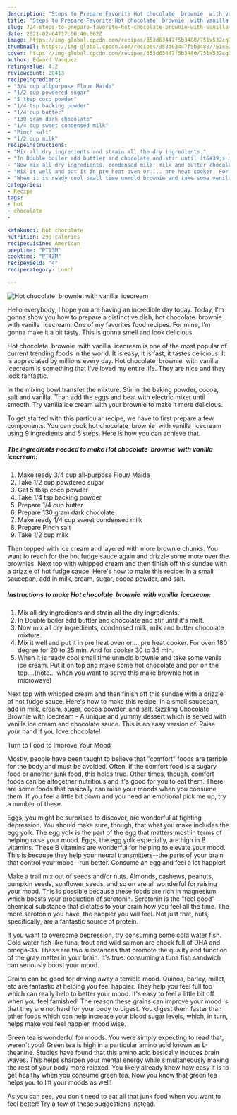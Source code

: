 ```yaml
---
description: "Steps to Prepare Favorite Hot chocolate  brownie  with vanilla  icecream"
title: "Steps to Prepare Favorite Hot chocolate  brownie  with vanilla  icecream"
slug: 724-steps-to-prepare-favorite-hot-chocolate-brownie-with-vanilla-icecream
date: 2021-02-04T17:00:40.662Z
image: https://img-global.cpcdn.com/recipes/353d63447f5b3480/751x532cq70/hot-chocolate-brownie-with-vanilla-icecream-recipe-main-photo.jpg
thumbnail: https://img-global.cpcdn.com/recipes/353d63447f5b3480/751x532cq70/hot-chocolate-brownie-with-vanilla-icecream-recipe-main-photo.jpg
cover: https://img-global.cpcdn.com/recipes/353d63447f5b3480/751x532cq70/hot-chocolate-brownie-with-vanilla-icecream-recipe-main-photo.jpg
author: Edward Vasquez
ratingvalue: 4.2
reviewcount: 20413
recipeingredient:
- "3/4 cup allpurpose Flour Maida"
- "1/2 cup powdered sugar"
- "5 tbsp coco powder"
- "1/4 tsp backing powder"
- "1/4 cup butter"
- "130 gram dark chocolate"
- "1/4 cup sweet condensed milk"
- "Pinch salt"
- "1/2 cup milk"
recipeinstructions:
- "Mix all dry ingredients and strain all the dry ingredients."
- "In Double boiler add buttler and chocolate and stir until it&#39;s melt."
- "Now mix all dry ingredients, condensed milk, milk and butter chocolate mixture."
- "Mix it well and put it in pre heat oven or.... pre heat cooker. For oven 180 degree for 20 to 25 min. And for cooker 30 to 35 min."
- "When it is ready cool small time unmold brownie and take some venila ice cream. Put it on top and make some hot chocolate and por on the top....(note... when you want to serve this make brownie hot in microwave)"
categories:
- Recipe
tags:
- hot
- chocolate
- 

katakunci: hot chocolate  
nutrition: 290 calories
recipecuisine: American
preptime: "PT13M"
cooktime: "PT42M"
recipeyield: "4"
recipecategory: Lunch

---
```



![Hot chocolate  brownie  with vanilla  icecream](https://img-global.cpcdn.com/recipes/353d63447f5b3480/751x532cq70/hot-chocolate-brownie-with-vanilla-icecream-recipe-main-photo.jpg)

Hello everybody, I hope you are having an incredible day today. Today, I'm gonna show you how to prepare a distinctive dish, hot chocolate  brownie  with vanilla  icecream. One of my favorites food recipes. For mine, I'm gonna make it a bit tasty. This is gonna smell and look delicious.

Hot chocolate  brownie  with vanilla  icecream is one of the most popular of current trending foods in the world. It is easy, it is fast, it tastes delicious. It is appreciated by millions every day. Hot chocolate  brownie  with vanilla  icecream is something that I've loved my entire life. They are nice and they look fantastic.

In the mixing bowl transfer the mixture. Stir in the baking powder, cocoa, salt and vanilla. Than add the eggs and beat with electric mixer until smooth. Try vanilla ice cream with your brownie to make it more delicious.


To get started with this particular recipe, we have to first prepare a few components. You can cook hot chocolate  brownie  with vanilla  icecream using 9 ingredients and 5 steps. Here is how you can achieve that.

<!--inarticleads1-->

##### The ingredients needed to make Hot chocolate  brownie  with vanilla  icecream:

1. Make ready 3/4 cup all-purpose Flour/ Maida
1. Take 1/2 cup powdered sugar
1. Get 5 tbsp coco powder
1. Take 1/4 tsp backing powder
1. Prepare 1/4 cup butter
1. Prepare 130 gram dark chocolate
1. Make ready 1/4 cup sweet condensed milk
1. Prepare Pinch salt
1. Take 1/2 cup milk


Then topped with ice cream and layered with more brownie chunks. You want to reach for the hot fudge sauce again and drizzle some more over the brownies. Next top with whipped cream and then finish off this sundae with a drizzle of hot fudge sauce. Here&#39;s how to make this recipe: In a small saucepan, add in milk, cream, sugar, cocoa powder, and salt. 

<!--inarticleads2-->

##### Instructions to make Hot chocolate  brownie  with vanilla  icecream:

1. Mix all dry ingredients and strain all the dry ingredients.
1. In Double boiler add buttler and chocolate and stir until it&#39;s melt.
1. Now mix all dry ingredients, condensed milk, milk and butter chocolate mixture.
1. Mix it well and put it in pre heat oven or.... pre heat cooker. For oven 180 degree for 20 to 25 min. And for cooker 30 to 35 min.
1. When it is ready cool small time unmold brownie and take some venila ice cream. Put it on top and make some hot chocolate and por on the top....(note... when you want to serve this make brownie hot in microwave)


Next top with whipped cream and then finish off this sundae with a drizzle of hot fudge sauce. Here&#39;s how to make this recipe: In a small saucepan, add in milk, cream, sugar, cocoa powder, and salt. Sizzling Chocolate Brownie with icecream - A unique and yummy dessert which is served with vanilla ice cream and chocolate sauce. This is an easy version of. Raise your hand if you love chocolate! 

Turn to Food to Improve Your Mood


Mostly, people have been taught to believe that "comfort" foods are terrible for the body and must be avoided. Often, if the comfort food is a sugary food or another junk food, this holds true. Other times, though, comfort foods can be altogether nutritious and it's good for you to eat them. There are some foods that basically can raise your moods when you consume them. If you feel a little bit down and you need an emotional pick me up, try a number of these.

Eggs, you might be surprised to discover, are wonderful at fighting depression. You should make sure, though, that what you make includes the egg yolk. The egg yolk is the part of the egg that matters most in terms of helping raise your mood. Eggs, the egg yolk especially, are high in B vitamins. These B vitamins are wonderful for helping to elevate your mood. This is because they help your neural transmitters--the parts of your brain that control your mood--run better. Consume an egg and feel a lot happier!

Make a trail mix out of seeds and/or nuts. Almonds, cashews, peanuts, pumpkin seeds, sunflower seeds, and so on are all wonderful for raising your mood. This is possible because these foods are rich in magnesium which boosts your production of serotonin. Serotonin is the "feel good" chemical substance that dictates to your brain how you feel all the time. The more serotonin you have, the happier you will feel. Not just that, nuts, specifically, are a fantastic source of protein.

If you want to overcome depression, try consuming some cold water fish. Cold water fish like tuna, trout and wild salmon are chock full of DHA and omega-3s. These are two substances that promote the quality and function of the gray matter in your brain. It's true: consuming a tuna fish sandwich can seriously boost your mood. 

Grains can be good for driving away a terrible mood. Quinoa, barley, millet, etc are fantastic at helping you feel happier. They help you feel full too which can really help to better your mood. It's easy to feel a little bit off when you feel famished! The reason these grains can improve your mood is that they are not hard for your body to digest. You digest them faster than other foods which can help increase your blood sugar levels, which, in turn, helps make you feel happier, mood wise.

Green tea is wonderful for moods. You were simply expecting to read that, weren't you? Green tea is high in a particular amino acid known as L-theanine. Studies have found that this amino acid basically induces brain waves. This helps sharpen your mental energy while simultaneously making the rest of your body more relaxed. You likely already knew how easy it is to get healthy when you consume green tea. Now you know that green tea helps you to lift your moods as well!

As you can see, you don't need to eat all that junk food when you want to feel better! Try  a few  of  these  suggestions  instead.

